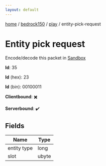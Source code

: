 ```yaml
---
layout: default
---
```


[home](/)  /  [bedrock150](/protocol/bedrock150)  /  [play](/protocol/bedrock150/play)  /  entity-pick-request

# Entity pick request

Encode/decode this packet in [Sandbox](../../../sandbox/bedrock150#Play.EntityPickRequest)

**Id**: 35

**Id** (hex): 23

**Id** (bin): 00100011

**Clientbound**: ✖️

**Serverbound**: ✔️

## Fields

Name | Type
---|---
entity type | long
slot | ubyte
